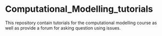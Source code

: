 # Computational_Modelling_tutorials
This repository contain tutorials for the computational modelling course as well as provide a forum for asking question using issues.
